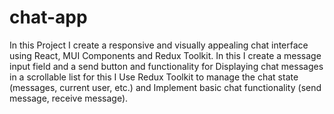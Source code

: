 # chat-app
In this Project I create a responsive and visually appealing chat interface using React, MUI Components and Redux Toolkit. In this I create a message input field and a send button and functionality for Displaying chat messages in a scrollable list for this I Use Redux Toolkit to manage the chat state (messages, current user, etc.) and Implement basic chat functionality (send message, receive message).
